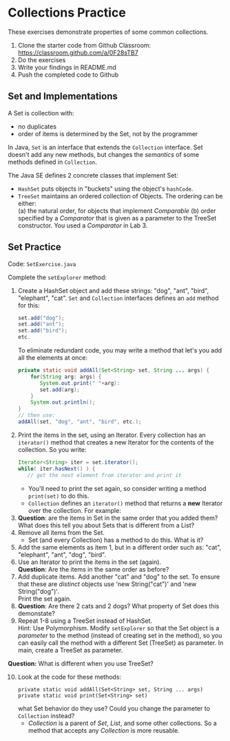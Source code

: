 # Collections Practice

These exercises demonstrate properties of some common collections.

1. Clone the starter code from Github Classroom: https://classroom.github.com/a/0F28sTB7
2. Do the exercises
3. Write your findings in README.md
4. Push the completed code to Github

## Set and Implementations

A Set is collection with:

* no duplicates
* order of items is determined by the Set, not by the programmer

In Java, `Set` is an interface that extends the `Collection` interface.  Set doesn't add any new methods, but changes the *semantics* of some methods defined in `Collection`.

The Java SE defines 2 concrete classes that implement Set:

* `HashSet` puts objects in "buckets" using the object's `hashCode`. 
* `TreeSet` maintains an ordered collection of Objects.  The ordering can be either:   
   (a) the natural order, for objects that implement *Comparable*
   (b) order specified by a *Comparator* that is given as a parameter to the TreeSet constructor.  You used a *Comparator* in Lab 3.
      
## Set Practice

Code: `SetExercise.java`

Complete the `setExplorer` method:

1. Create a HashSet<String> object and add these strings: "dog", "ant", "bird", "elephant", "cat".  `Set` and `Collection` interfaces defines an `add` method for this:
   ```java
   set.add("dog");
   set.add("ant");
   set.add("bird");
   etc.
   ```
   To eliminate redundant code, you may write a method that let's you add all the elements at once:
   ```java
   private static void addAll(Set<String> set, String ... args) {
       for(String arg: args) {
          System.out.print(" "+arg):
          set.add(arg);
       }
       System.out.println();
   }
   // then use:
   addAll(set, "dog", "ant", "bird", etc.);
   ```
2. Print the items in the set, using an Iterator. Every collection has an `iterator()` method that creates a new Iterator for the contents of the collection.  So you write:
   ```java
   Iterator<String> iter = set.iterator();
   while( iter.hasNext() ) {
      // get the next element from iterator and print it
   ```
   * You'll need to print the set again, so consider writing a method `print(set)` to do this.
   * `Collection` defines an `iterator()` method that returns a **new** Iterator over the collection.  For example:
3. **Question**: are the items in Set in the same order that you added them?  What does this tell you about Sets that is different from a List?
4. Remove all items from the Set. 
    * Set (and every Collection) has a method to do this.  What is it?
5. Add the same elements as item 1, but in a different order such as:  "cat", "elephant", "ant", "dog", "bird".
6. Use an Iterator to print the items in the set (again).    
**Question**: Are the items in the same order as before?
7. Add duplicate items.  Add another "cat" and "dog" to the set.  To ensure that these are *distinct* objects use 'new String("cat")' and 'new String("dog")'.    
Print the set again.
8. **Question**: Are there 2 cats and 2 dogs?  What property of Set does this demonstate?
9. Repeat 1-8 using a TreeSet instead of HashSet.   
   Hint: Use Polymorphism.  Modify `setExplorer` so that the Set object is a *parameter* to the method (instead of creating set in the method), so you can easily call the method with a different Set (TreeSet) as parameter.  In main, create a TreeSet<String> as parameter.

**Question:** What is different when you use TreeSet?
		
10. Look at the code for these methods:
    ```
    private static void addAll(Set<String> set, String ... args)
    private static void print(Set<String> set)
    ```
    what Set behavior do they use?  Could you change the parameter to `Collection` instead? 
    * *Collection* is a parent of *Set*, *List*, and some other collections.  So a method that accepts any *Collection* is more reusable.
    



